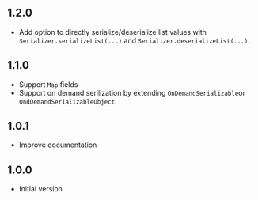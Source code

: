 ## 1.2.0

- Add option to directly serialize/deserialize list values with `Serializer.serializeList(...)` and `Serializer.deserializeList(...)`.

## 1.1.0

- Support `Map` fields
- Support on demand serilization by extending `OnDemandSerializable`or `OndDemandSerializableObject`.

## 1.0.1

- Improve documentation

## 1.0.0

- Initial version
